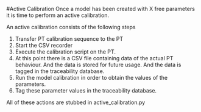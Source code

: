 #Active Calibration
Once a model has been created with X free parameters it is time to perform an active calibration.

An active calibration consists of the following steps
1. Transfer PT calibration sequence to the PT
1. Start the CSV recorder
1. Execute the calibration script on the PT. 
1. At this point there is a CSV file containing data of the actual PT behaviour.
And the data is stored for future usage.
And the data is tagged in the traceability database.
1. Run the model calibration in order to obtain the values of the parameters.
1. Tag these parameter values in the traceability database.

All of these actions are stubbed in active_calibration.py